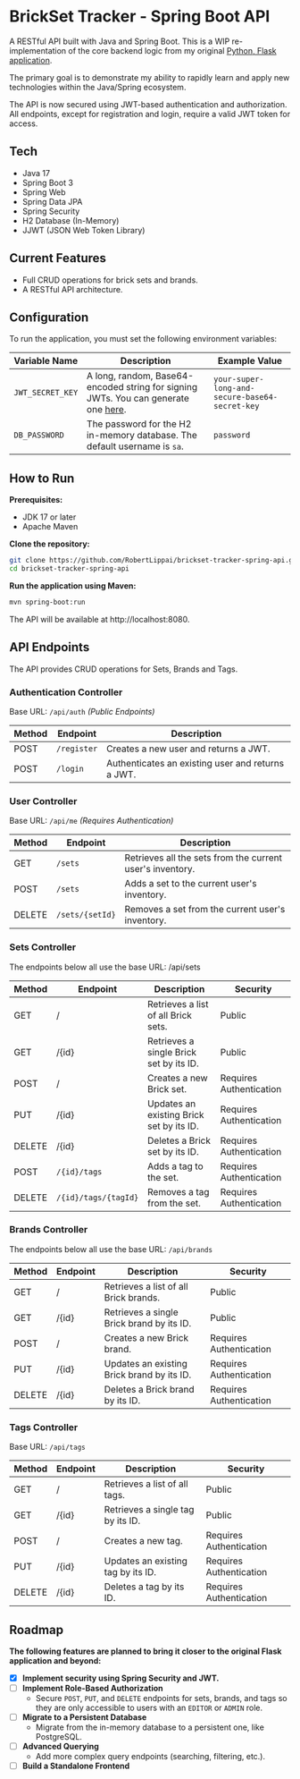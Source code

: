 # BrickSet Tracker - Spring Boot API

A RESTful API built with Java and Spring Boot. This is a WIP re-implementation of the core backend logic from my original [Python, Flask application](https://github.com/RobertLippai/brickset_tracker).

The primary goal is to demonstrate my ability to rapidly learn and apply new technologies within the Java/Spring ecosystem.

The API is now secured using JWT-based authentication and authorization. All endpoints, except for registration and login, require a valid JWT token for access.

## Tech
- Java 17
- Spring Boot 3
- Spring Web
- Spring Data JPA
- Spring Security
- H2 Database (In-Memory)
- JJWT (JSON Web Token Library)

## Current Features
- Full CRUD operations for brick sets and brands.
- A RESTful API architecture.

## Configuration
To run the application, you must set the following environment variables:

| Variable Name    | Description                                                                                             | Example Value                                |
| ---------------- | ------------------------------------------------------------------------------------------------------- | -------------------------------------------- |
| `JWT_SECRET_KEY` | A long, random, Base64-encoded string for signing JWTs. You can generate one [here](https://www.devglan.com/online-tools/hmac-sha256-online). | `your-super-long-and-secure-base64-secret-key` |
| `DB_PASSWORD`    | The password for the H2 in-memory database. The default username is `sa`.                                 | `password`                                   |
    
## How to Run
**Prerequisites:**
- JDK 17 or later
- Apache Maven

**Clone the repository:**
```bash
git clone https://github.com/RobertLippai/brickset-tracker-spring-api.git
cd brickset-tracker-spring-api
```

**Run the application using Maven:**
```bash
mvn spring-boot:run
```

The API will be available at http://localhost:8080.

## API Endpoints
The API provides CRUD operations for Sets, Brands and Tags.

### Authentication Controller
Base URL: `/api/auth`
_(Public Endpoints)_

| Method | Endpoint    | Description                                     |
|--------|-------------|-------------------------------------------------|
| POST   | `/register` | Creates a new user and returns a JWT.      |
| POST   | `/login`    | Authenticates an existing user and returns a JWT. |

### User Controller
Base URL: `/api/me`
_(Requires Authentication)_

| Method | Endpoint          | Description                                                      |
|--------|-------------------|------------------------------------------------------------------|
| GET    | `/sets`           | Retrieves all the sets from the current user's inventory.        |
| POST   | `/sets`           | Adds a set to the current user's inventory.                      |
| DELETE | `/sets/{setId}`   | Removes a set from the current user's inventory.                 |


### Sets Controller
The endpoints below all use the base URL: /api/sets

| Method | Endpoint | Description                               | Security                |
|--------|----------|-------------------------------------------|-------------------------|
| GET    | /        | Retrieves a list of all Brick sets.       | Public                  |
| GET    | /{id}    | Retrieves a single Brick set by its ID.   | Public                  |
| POST   | /        | Creates a new Brick set.                  | Requires Authentication |
| PUT    | /{id}    | Updates an existing Brick set by its ID.  | Requires Authentication |
| DELETE | /{id}    | Deletes a Brick set by its ID.            | Requires Authentication |
| POST   | `/{id}/tags`      | Adds a tag to the set.           | Requires Authentication |
| DELETE | `/{id}/tags/{tagId}` | Removes a tag from the set.   | Requires Authentication |

### Brands Controller
The endpoints below all use the base URL: `/api/brands`

| Method | Endpoint | Description                               | Security                |
|--------|----------|-------------------------------------------|-------------------------|
| GET    | /        | Retrieves a list of all Brick brands.     | Public                  |
| GET    | /{id}    | Retrieves a single Brick brand by its ID. | Public                  |
| POST   | /        | Creates a new Brick brand.                | Requires Authentication |
| PUT    | /{id}    | Updates an existing Brick brand by its ID.| Requires Authentication |
| DELETE | /{id}    | Deletes a Brick brand by its ID.          | Requires Authentication |

### Tags Controller
Base URL: `/api/tags`

| Method | Endpoint | Description                              | Security                |
|--------|----------|------------------------------------------|-------------------------|
| GET    | /        | Retrieves a list of all tags.            | Public                  |
| GET    | /{id}    | Retrieves a single tag by its ID.        | Public                  |
| POST   | /        | Creates a new tag.                       | Requires Authentication |
| PUT    | /{id}    | Updates an existing tag by its ID.       | Requires Authentication |
| DELETE | /{id}    | Deletes a tag by its ID.                 | Requires Authentication |


## Roadmap
**The following features are planned to bring it closer to the original Flask application and beyond:**
- [X] **Implement security using Spring Security and JWT.**
- [ ] **Implement Role-Based Authorization**
  -   Secure `POST`, `PUT`, and `DELETE` endpoints for sets, brands, and tags so they are only accessible to users with an `EDITOR` or `ADMIN` role. 
- [ ] **Migrate to a Persistent Database**
  - Migrate from the in-memory database to a persistent one, like PostgreSQL.
- [ ] **Advanced Querying**
  - Add more complex query endpoints (searching, filtering, etc.).
-   [ ] **Build a Standalone Frontend**